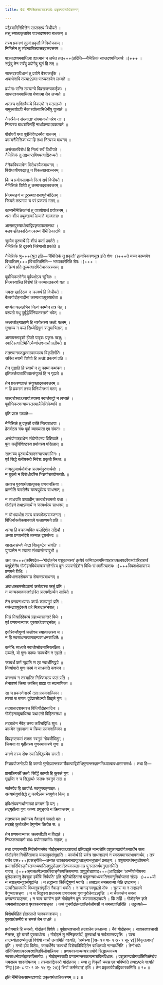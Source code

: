 ```yaml
---
title: 03 नैमित्तिकसाप्तदश्यादेः प्रकृत्यर्थताधिकरणम्

---
```


यद्वैश्यादिनिमित्तेन साप्तदश्यं विधीयते ।  
तत्तु स्यात्प्रकृतावेव पाञ्चदश्यस्य बाधकम् ॥  


तस्य प्रकरणं तुल्यं प्रकृतौ विनियोजकम् ।  
निमित्तेन तु संबन्वान्नित्यात्तद्बलवत्तरम ॥  


पाञ्चदश्यमबाधित्वा ह्यात्मानं न लभेत तत्+++(तदिति—नैमित्तिकं साप्तदश्यनित्यर्थः ।)+++ ।  
रुद्धेषु तेन सर्वेषु प्रयोगेषु श्रुतं हि तत् ॥  


साप्तदश्यविधानं तु प्रयोगे वैश्यकर्तृके ।  
अबाधेनापि तस्याऽऽत्मा पाञ्चदश्येन लभ्यते ॥  


प्रयोगाः सन्ति तस्यान्ये विप्रराजन्यकर्तृकाः ।  
साप्तदश्यमबाधित्वा येष्वात्मा तेन लभ्यते ॥  


अतश्च शक्तिवैषम्ये विकल्पो न मतस्तयोः ।  
समुच्चयोऽपि नैकार्थ्यात्साभिधेनीषु युज्यते ॥  


नैकत्रैकेन संख्याताः संख्यायन्ते परेण ताः ।  
नित्यस्य बाधशक्तिर्हि नार्थापत्त्याऽवकल्पते ॥  


पौर्वापर्ये यथा पूर्वनिविष्टस्यैव बाधनम् ।  
काम्यनैमित्तिकाभ्यां हि तथा नित्यस्य बाधनम् ॥  


असंजातविरोधं हि नित्यं सर्वं विधीयते ।  
नैमित्तिकं तु तद्वयाप्तविषयत्वाद्विरुध्यते ।  


तेनैकविषयत्वेन विरोधस्यैकबाधनम् ।  
विरोधायौगपद्यात्तु न विकल्पप्रसञ्जनम् ॥  


किं च प्रयोगसामान्ये नित्यं सर्वं विधीयते ।  
नैमित्तिकं विशेषे तु तस्मात्तद्बलवत्तरम् ॥  


नित्यमङ्गं च दूरस्थप्रधानापूर्वचोदितम् ।  
क्रियते तत्प्रमाणं च परं प्रकरणं मतम् ॥  


काम्यनैमित्तिकांनां तु वाक्योपात्तं प्रयोजनम् ।  
अतः शीघ्रं प्रयुक्तत्वान्नित्यात्ते बलवत्तराः ॥  


आसन्नपुरुषार्थत्वाद्विप्रकृष्टफलात्तथा ।  
बलवच्छीघ्रकारित्वात्काम्यं नैमित्तिकादपि ॥  


श्रुत्यैव पुरुषार्थे हि शीघ्रं कर्ता प्रवर्तते ।  
नैमित्तिके हि दूरस्थे चिरेणासौ प्रवर्तते ॥  


नैमित्तिके श्रु+++(श्रुत इति—‘नैमित्तिकं तु प्रकृतौ’ इत्यधिकरणसूत्र इति शेषः ।)+++ते यच्च काम्यमेव विचारितम्+++(विचारितमिति— भाष्यकारैरिति शेषः ।)+++ ।  
तन्नित्यं प्रति तुल्यत्वादविरोधात्परस्परम् ॥  


पूर्वाधिकरणेनैव पूर्वपक्षोऽत्र सूत्रितः ।  
नित्यस्यास्ति विशेषो हि काम्यात्प्रकरणे यतः ॥  


चमसः खादिरत्वं न क्रत्वर्थं हि विधीयते ।  
बैल्वगोदोहनादीनां काम्यत्वात्पुरुषार्थता ॥  


बाध्येत फललोभेन नित्यं काम्येन तत्र चेत् ।  
पश्यतो मधु दुर्बुद्धेर्विनिपातस्ततो भवेत् ॥  


क्रत्वर्थाङ्गप्रहाणे हि नश्येत्तस्य क्रतोः फलम् ।  
गुणाच्च न फलं सिध्येद्विगुणं क्रतुमाश्रितात् ॥  


आश्रयस्तादृशो हीष्टो यादृशः प्रकृतः ऋतुः ।  
स्वादिरत्वादिभिर्नित्यैर्व्याप्तश्चासौ प्रतीयते ॥  


ततश्चानवरुद्धत्वात्काम्यस्य विकृतिर्गतिः ।  
अस्ति स्वार्थे विशेषो हि क्रतोः प्रकरणं प्रति ॥  


तेन गृह्णाति हि स्वार्थं न तु काम्यं कथंचन ।  
इतिकर्तव्यतार्थित्वात्संयुक्तं हि न गृह्यते ॥  


तेन प्रकरणप्राप्तं संयुक्ताद्बलवत्तरम् ॥  
न हि प्रकरणं तस्य विनियोगक्षमं मतम् ॥  


ऋत्वर्थश्चाऽऽश्रयोऽप्यस्य स्वार्थरुद्धो न लभ्यते ।  
पूर्वाधिकरणन्यायस्तस्मान्नैमित्तिकेष्वपि ॥  


इति प्राप्त उच्यते—

नैमित्तिकं तु प्रकृतौ वर्तते नित्यबाधया ।  
हेतवोऽत्र त्रयः पूर्वा व्याख्याता एव संमताः ॥  


असंयोगादबाधेन संयोगोऽस्य विशिष्यते ।  
पुनः कर्तृविशिष्टस्य प्रयोगस्य परिग्रहात् ॥  


साक्षाच्च पुरुषार्थत्वादनन्याश्रयगामिनः ।  
एवं सिद्धे बलीयस्त्वे निवेशः प्रकृतौ स्थितः ॥  


नन्वतुल्यार्थयोर्बाधः क्रत्वर्थपुरुषार्थयोः ।  
न युक्तो न विरोधोऽस्ति भिन्नगोचरयोस्तयोः ॥  


अतश्च पुरुषार्थत्वात्पृथक् प्रणयनक्रिया ।  
प्राप्नोति चमसेनैव क्रत्वपूर्वस्य साधनात् ॥  


न साधयति पश्वादीन् क्रत्वर्थश्चमसो यथा ।  
गोदोहनं तथाऽन्यार्थं न क्रत्वर्थस्य साधनम् ॥  


न चोभयार्थता तस्य वाक्यभेदप्रसञ्जनात् ।  
विधिर्नास्त्येकवाक्यत्वे फलप्रणयने प्रति ॥  


अन्या हि वचनव्यक्तिः फलोद्देशेन तद्विधौ ।  
अन्या प्रणयनोद्देशे तस्मान्न द्वयसंभवः ॥  


आसन्नासंभवे चेष्टा विप्रकृष्टेन संगतिः ।  
युगपत्तेन न स्यातां संभवासंभवावुभौ ॥  


अतः क+++(कमिपदेत—‘गोदोहनेन पशुकामस्य’ इत्येवं कमिपदसमभिव्याहारात्फलपदवैयर्थ्यपरिहारार्थं पशूद्देशेनैव गोदोहनविधेयत्वावगतेर्नास्य पुनः प्रणयनोद्देशेन विधिः संभवतीत्याशयः ।)+++मिपदाक्षेपान्नास्य प्रणयने विधिः ।  
अविधानादशेषत्वान्न शेषान्तरबाधनम् ॥  


अबाधाच्चमसोऽवश्यं कर्तव्यश्च क्रतुं प्रति ।  
न चान्यस्यावकाशोऽस्ति क्रत्वर्थेऽन्येन साधिते ॥  


तेन प्रणयनाभ्यासः कार्यः काम्यगुणं प्रति ।  
यथेन्द्रवायुदेवत्ये ग्रहे मित्राद्यसंभवात् ।  


भिन्नं मित्रादिदेवत्यं ग्रहाभ्यासान्तरं विधेः ।  
एवं प्रणयनाभ्यासः पुरुषार्थवशाद्भवेत् ॥  


द्वयोरेवमवैगुण्यं क्रतोश्च स्यात्फलस्य च ।  
न हि स्वसाधनत्यागादन्यसाधनसाधितैः ॥  


कर्मभिः साध्यते स्वार्थश्चोदनाभिरलक्षितः ।  
उच्यते, यो गुणः काम्यः क्रत्वर्थेन न गृह्यते ॥  


क्रत्वर्थं कर्म गृह्णाति स एव स्वार्थसिद्धये ॥  
निर्व्यापारो गुणः कामं न साधयति कश्चन ॥  


करणत्वं न तस्यास्ति निष्क्रियस्य फलं प्रति ।  
तेनावश्यं क्रिया काचित् ग्राह्या या सप्रमाणिका ॥  


सा च प्रकरणेनास्मै दत्ता प्रणयनात्मिका ।  
तस्यां च चमसः पूर्वप्राप्तोऽन्यो विद्यते गुणः ॥  


तदबाधादशक्यश्च विधिर्गोदोहनादिनः ।  
गोदोहनाद्यबाधित्वा यथाऽसौ विहितस्तथा ॥  


तदबाधेन नैवेह तस्य कश्चिद्विधिः श्रुतः ।  
काम्येन गृह्यमाणा च क्रिया प्रणयनात्मिका ॥  


विप्रकृष्टफलं शक्ता स्वगुणं नोपजीवितुम् ।  
क्रियया वा गृहीतस्य गुणस्याकरणे गुणः ॥  


करणे तस्य दोषः स्यान्निषिद्धस्येव संगतौ ।  


भिन्नप्रयोजनोऽपि हि काम्यो गुणोऽवान्तरकार्यैकत्वाद्विरोधिगुणान्तरज्ञानमिथ्यात्वावधारणसमर्थः । तथा हि—

प्रासङिगकीं क्रतोः सिद्धिं काम्यो हि कुरुते गुणः ।  
गृह्णन्ति न च सिद्धार्थाः क्रतवः स्वगुणं तदा ॥  


सर्वस्यैव हि कार्यार्थः स्वगुणग्रहणादरः ।  
अन्यार्थगुणसिद्धे तु कार्येऽस्य स्वगुणेन किम् ॥  


हविःसंयवनार्थानामपां प्रणयनं हि यत् ।  
तद्गृहीत्वा गुणः काम्यः प्रयुङ्क्ते न क्रियान्तरम् ॥  


ततश्चास्य प्रयोगस्य नैवाङ्गं चमसो मतः ।  
तदग्रहे कुतोऽर्थेन वैगुण्येन क्रियेत सः ॥  


तेन प्रणयनाभ्यासः क्रत्वर्थोऽपि न विद्यते ।  
निष्फलत्वादतो बाधः प्रयोगात्कर्मणः सकृत् ॥  


तथा प्रणयनमपि निर्वर्त्यमानमेव गोदोहनस्याऽऽश्रयत्वं प्रतिपद्यते नान्यथेति पशुकामप्रयोगेऽन्यार्थेन सता गोदोहनेन निर्वर्तितत्वान्न चमसमुपसंगृह्णाति । कार्यार्थं हि सर्वत्र साधनग्रहणं न स्वरूपमात्रसंभावनार्थम् । तत्र यथैव प्रस+++(प्रसङ्गेति—अन्यत उपकारलाभप्रयुक्ताङ्गाननुष्ठानं प्रसङ्गः । पशुयागार्थमनुष्ठीयमानैः प्रयानादिभिरङ्गैस्तन्मध्यपातिपशुपुरोडाशादेरुपकारलाभान्न पुनस्तदर्थमनुष्ठानमिति यावत् ।)+++ङ्गलक्षणेऽन्यार्थैरेवाङ्गैरुपक्रियमाणाः पशुपुरोडाशाद+++(आदिपदेन ‘अग्नीषोमीयस्य पुरोडाशमनु देवसुवां हवींषि निर्वपति’ इति श्रुतिचोदितानां पशुतन्त्रमध्यषातिनामनुनिर्वाप्याणां संग्रहः ।)+++यो न स्वाङ्गान्युपसंगृह्णन्ति । न तद्धान्या किंचिद्वैगुण्यं भवति । तथाऽत्र चमसहान्या नेति द्रष्टव्यम् । उत्पत्तिप्राप्तमपि विध्यनुपसंगृहीतं नैवाङ्गं भवति । न चानङ्गमगृह्णतो दोषः । सुतरां वा न तद्ग्रहणे वैगुण्यप्रसङ्गः । न च सिद्धस्य प्रधानस्य प्रणयनस्य गुणानुरोधेनाऽऽवृत्तिः । न चैकान्तेन चमसः प्रणयनस्याङ्गम् । न चात्र चमसेन कृते गोदोहनेन पुनः करणमाशङ्क्यते । किं तर्हि । गोदोहनेन कृते चमससंपादनार्था पृथक्करणशङ्का । कथं पुनर्गोदोहनप्राप्तिर्बलीयसी न चमसप्राप्तिरिति । तदुच्यते—

विशेषविहितं ह्येतत्प्राप्ते चानवकाशकम् ।  
पुरुषार्थसमीपे च चमसं तेन बाधते ॥  


प्रयोगमात्रे हि चमसो, गोदोहनं विशेषे । पूर्वप्राप्तश्चासौ तदबाधेन लब्धात्मा । नैवं गोदोहनम् । सावकाशश्चासौ नेतरत्, दूरे चासौ पुरुषार्थस्य । गोदोहनं तु संनिकृर्ष्टार्थं, पुरुषार्था च सर्वशास्त्रप्रवृत्तिः । यश्च तादर्थ्यातादर्थ्यकृतो विशेषो नासौ तन्त्रमिति वक्ष्यति, ‘अर्थस्या \[(अ॰ १२ पा॰ १ अ॰ १ सू॰ ४)\] विकृतत्वात्’ इति । मन्दो ह्येष विशेषः, क्रत्वर्थेनैव क्रत्वर्थो विशेषादिविहितेन बाधितव्यो नान्यार्थेनेति । तेनोभयोः संनिधिवशात्परस्परशक्तिविलोपान्नियमः । प्रणयनस्याप्यन्यत्र प्रयोगे सिद्धात्मकस्य स्वसाधनोपसंहारशक्तिलोपः । गोदोहनस्यापि प्रणयनान्तरकल्पनाशक्तिविधातः । पशुकामप्रयोगव्यंतिरिक्तेष्वेव चमसस्य शास्त्रीयत्वम् । तस्मात्तद्विकारो गोदोहनम् । यथा तु विकृतौ चमस एव भविष्यति तथाऽष्टमे वक्ष्यति ‘निवृ \[(अ॰ ८ पा॰ १ अ॰ १४ सू॰ २४)\] त्तिर्वा कर्मभेदात्’ इति । तेन प्रकृतावेवैतद्विकारकमिति ॥ १० ॥

इति नैमित्तिकसाप्तदश्यादेः प्रकृत्यर्थताधिकरणम् ॥ ३ ॥
